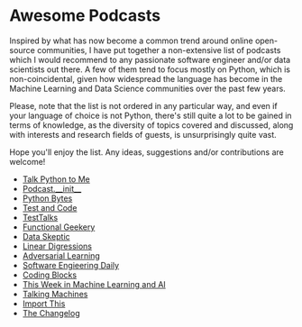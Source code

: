 # Awesome Podcasts
Inspired by what has now become a common trend around online open-source communities,
I have put together a non-extensive list of podcasts which I would recommend to any
passionate software engineer and/or data scientists out there. A few of them tend to
focus mostly on Python, which is non-coincidental, given how widespread the language
has become in the Machine Learning and Data Science communities over the past few years.

Please, note that the list is not ordered in any particular way, and even if your
language of choice is not Python, there's still quite a lot to be gained in terms of
knowledge, as the diversity of topics covered and discussed, along with interests and
research fields of guests, is unsurprisingly quite vast.

Hope you'll enjoy the list. Any ideas, suggestions and/or contributions are welcome!

* [Talk Python to Me](https://talkpython.fm/episodes/all)
* [Podcast.\_\_init\_\_](https://podcastinit.com/)
* [Python Bytes](https://pythonbytes.fm/episodes/all)
* [Test and Code](testandcode.com/episodes)
* [TestTalks](https://joecolantonio.com/testtalks/)
* [Functional Geekery](https://www.functionalgeekery.com/category/podcasts/)
* [Data Skeptic](https://dataskeptic.com/podcast)
* [Linear Digressions](https://lineardigressions.com/)
* [Adversarial Learning](https://adversariallearning.com/)
* [Software Engieering Daily](https://softwareengineeringdaily.com/category/podcast/)
* [Coding Blocks](https://www.codingblocks.net/)
* [This Week in Machine Learning and AI](https://twimlai.com/)
* [Talking Machines](http://www.thetalkingmachines.com/)
* [Import This](https://www.kennethreitz.org/import-this/)
* [The Changelog](https://changelog.com/podcast)

